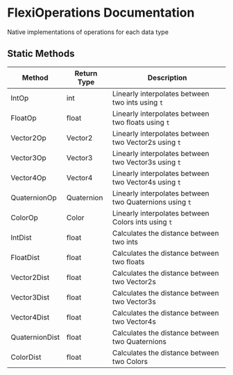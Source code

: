 # FlexiOperations Documentation
Native implementations of operations for each data type

## Static Methods
| Method | Return Type | Description |
| - | - | - |
| IntOp | int | Linearly interpolates between two ints using `t` |
| FloatOp | float | Linearly interpolates between two floats using `t` |
| Vector2Op | Vector2 | Linearly interpolates between two Vector2s using `t` |
| Vector3Op | Vector3 | Linearly interpolates between two Vector3s using `t` |
| Vector4Op | Vector4 | Linearly interpolates between two Vector4s using `t` |
| QuaternionOp | Quaternion | Linearly interpolates between two Quaternions using `t` |
| ColorOp | Color | Linearly interpolates between Colors ints using `t` |
| IntDist | float | Calculates the distance between two ints |
| FloatDist | float | Calculates the distance between two floats |
| Vector2Dist | float | Calculates the distance between two Vector2s |
| Vector3Dist | float | Calculates the distance between two Vector3s |
| Vector4Dist | float | Calculates the distance between two Vector4s |
| QuaternionDist | float | Calculates the distance between two Quaternions |
| ColorDist | float | Calculates the distance between two Colors | 
